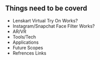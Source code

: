 ## Things need to be coverd
- Lenskart Virtual Try On Works?
- Instagram/Snapchat Face Filter Works?
- AR/VR
- Tools/Tech
- Applications
- Future Scopes
- Refrences Links

